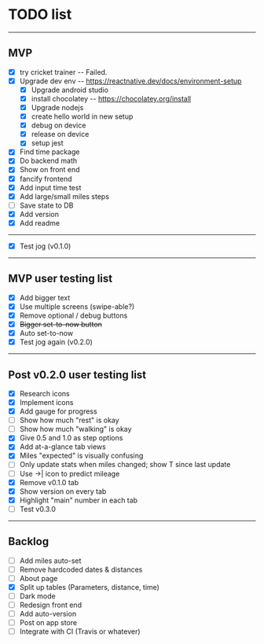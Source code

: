 # TODO list
---
## MVP
- [x] try cricket trainer -- Failed. 
- [x] Upgrade dev env -- https://reactnative.dev/docs/environment-setup
  - [x] Upgrade android studio
  - [x] install chocolatey -- https://chocolatey.org/install
  - [x] Upgrade nodejs
  - [x] create hello world in new setup
  - [x] debug on device
  - [x] release on device
  - [x] setup jest
- [x] Find time package
- [x] Do backend math
- [x] Show on front end
- [x] fancify frontend
- [x] Add input time test
- [x] Add large/small miles steps
- [ ] Save state to DB
- [x] Add version
- [x] Add readme
---
- [x] Test jog (v0.1.0)
--- 
## MVP user testing list
- [x] Add bigger text
- [x] Use multiple screens (swipe-able?)
- [x] Remove optional / debug buttons
- [x] ~~Bigger set-to-now button~~
- [x] Auto set-to-now
- [x] Test jog again (v0.2.0)
---
## Post v0.2.0 user testing list
- [x] Research icons
- [x] Implement icons
- [x] Add gauge for progress
- [ ] Show how much "rest" is okay
- [ ] Show how much "walking" is okay
- [x] Give 0.5 and 1.0 as step options
- [x] Add at-a-glance tab views
- [x] Miles "expected" is visually confusing
- [ ] Only update stats when miles changed; show T since last update
- [ ] Use ->| icon to predict mileage
- [x] Remove v0.1.0 tab
- [x] Show version on every tab
- [x] Highlight "main" number in each tab
- [ ] Test v0.3.0

---
## Backlog
- [ ] Add miles auto-set
- [ ] Remove hardcoded dates & distances
- [ ] About page
- [x] Split up tables (Parameters, distance, time)
- [ ] Dark mode
- [ ] Redesign front end
- [ ] Add auto-version
- [ ] Post on app store
- [ ] Integrate with CI (Travis or whatever)
